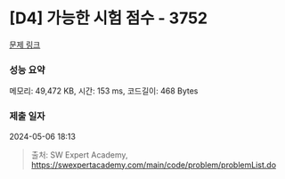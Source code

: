 # [D4] 가능한 시험 점수 - 3752 

[문제 링크](https://swexpertacademy.com/main/code/problem/problemDetail.do?contestProbId=AWHPkqBqAEsDFAUn) 

### 성능 요약

메모리: 49,472 KB, 시간: 153 ms, 코드길이: 468 Bytes

### 제출 일자

2024-05-06 18:13



> 출처: SW Expert Academy, https://swexpertacademy.com/main/code/problem/problemList.do